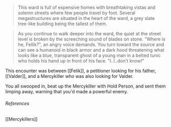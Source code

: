 > This ward is full of expensive homes with breathtaking vistas and solemn streets where few people travel by foot. Several megastructures are situated in the heart of the ward, a grey slate tree-like building being the tallest of them.

> As you continue to walk deeper into the ward, the quiet at the street level is broken by the screeching sound of blades on stone. "Where is he, Fellik?", an angry voice demands. You turn toward the source and can see a humanoid in black armor and a dark hood threatening what looks like a blue, transparent ghost of a young man in a belted tunic who holds his hand up in front of his face. "I..I..don't know!"

This encounter was between [[Felik]], a petitioner looking for his father, [[Valder]], and a Mercykiller who was also looking for Valder.

You all swooped in, beat up the Mercykiller with Hold Person, and sent them limping away, warning that you'd made a powerful enemy. 

###### References
[[Mercykillers]]